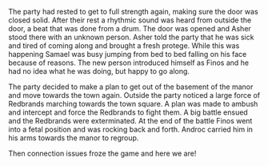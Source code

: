 The party had rested to get to full strength again, making sure the door was closed solid. After their rest a rhythmic sound was heard from outside the door, a beat that was done from a drum. 
The door was opened and Asher stood there with an unknown person. Asher told the party that he was sick and tired of coming along and brought a fresh protege. 
While this was happening Samael was busy jumping from bed to bed falling on his face because of reasons.
The new person introduced himself as Finos and he had no idea what he was doing, but happy to go along.

The party decided to make a plan to get out of the basement of the manor and move towards the town again. 
Outside the party noticed a large force of Redbrands marching towards the town square. A plan was made to ambush and intercept and force the Redbrands to fight them. 
A big battle ensued and the Redbrands were exterminated. At the end of the battle Finos went into a fetal position and was rocking back and forth. Androc carried him in his arms towards the manor to regroup.

Then connection issues froze the game and here we are!
